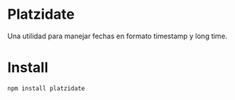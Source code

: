 # Platzidate

Una utilidad para manejar fechas en formato timestamp y long time.

# Install

```bash
npm install platzidate
```